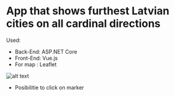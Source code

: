# App that shows furthest Latvian cities on all cardinal directions

Used: </br> 
 * Back-End: ASP.NET Core</br> 
 * Front-End: Vue.js</br> 
 * For map : Leaflet


![alt text](https://github.com/Casher1no/C-sharp-inhabited-latvian-places/blob/master/Preview.png)
* Posibilitie to click on marker
